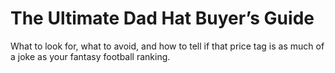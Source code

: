 # The Ultimate Dad Hat Buyer’s Guide

What to look for, what to avoid, and how to tell if that price tag is as much of a joke as your fantasy football ranking.